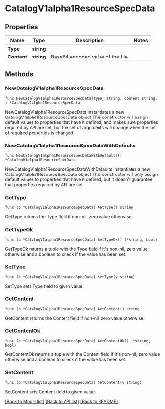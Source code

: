 # CatalogV1alpha1ResourceSpecData

## Properties

Name | Type | Description | Notes
------------ | ------------- | ------------- | -------------
**Type** | **string** |  | 
**Content** | **string** | Base64 encoded value of the file. | 

## Methods

### NewCatalogV1alpha1ResourceSpecData

`func NewCatalogV1alpha1ResourceSpecData(type_ string, content string, ) *CatalogV1alpha1ResourceSpecData`

NewCatalogV1alpha1ResourceSpecData instantiates a new CatalogV1alpha1ResourceSpecData object
This constructor will assign default values to properties that have it defined,
and makes sure properties required by API are set, but the set of arguments
will change when the set of required properties is changed

### NewCatalogV1alpha1ResourceSpecDataWithDefaults

`func NewCatalogV1alpha1ResourceSpecDataWithDefaults() *CatalogV1alpha1ResourceSpecData`

NewCatalogV1alpha1ResourceSpecDataWithDefaults instantiates a new CatalogV1alpha1ResourceSpecData object
This constructor will only assign default values to properties that have it defined,
but it doesn't guarantee that properties required by API are set

### GetType

`func (o *CatalogV1alpha1ResourceSpecData) GetType() string`

GetType returns the Type field if non-nil, zero value otherwise.

### GetTypeOk

`func (o *CatalogV1alpha1ResourceSpecData) GetTypeOk() (*string, bool)`

GetTypeOk returns a tuple with the Type field if it's non-nil, zero value otherwise
and a boolean to check if the value has been set.

### SetType

`func (o *CatalogV1alpha1ResourceSpecData) SetType(v string)`

SetType sets Type field to given value.


### GetContent

`func (o *CatalogV1alpha1ResourceSpecData) GetContent() string`

GetContent returns the Content field if non-nil, zero value otherwise.

### GetContentOk

`func (o *CatalogV1alpha1ResourceSpecData) GetContentOk() (*string, bool)`

GetContentOk returns a tuple with the Content field if it's non-nil, zero value otherwise
and a boolean to check if the value has been set.

### SetContent

`func (o *CatalogV1alpha1ResourceSpecData) SetContent(v string)`

SetContent sets Content field to given value.



[[Back to Model list]](../README.md#documentation-for-models) [[Back to API list]](../README.md#documentation-for-api-endpoints) [[Back to README]](../README.md)


